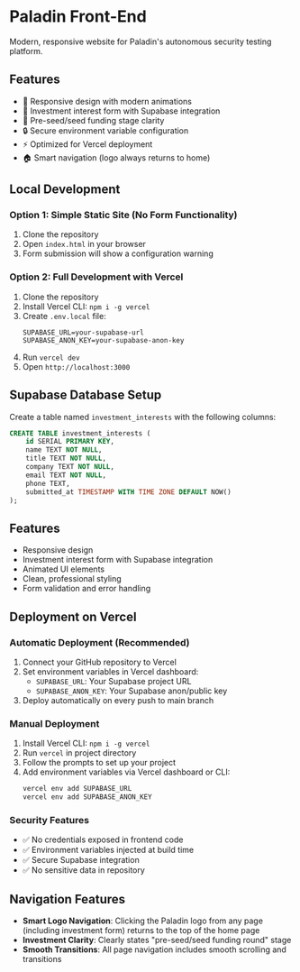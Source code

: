 # Paladin Front-End

Modern, responsive website for Paladin's autonomous security testing platform.

## Features

- 🚀 Responsive design with modern animations
- 💼 Investment interest form with Supabase integration
- 🎯 Pre-seed/seed funding stage clarity
- 🔒 Secure environment variable configuration
- ⚡ Optimized for Vercel deployment
- 🏠 Smart navigation (logo always returns to home)

## Local Development

### Option 1: Simple Static Site (No Form Functionality)
1. Clone the repository
2. Open `index.html` in your browser
3. Form submission will show a configuration warning

### Option 2: Full Development with Vercel
1. Clone the repository
2. Install Vercel CLI: `npm i -g vercel`
3. Create `.env.local` file:
   ```env
   SUPABASE_URL=your-supabase-url
   SUPABASE_ANON_KEY=your-supabase-anon-key
   ```
4. Run `vercel dev`
5. Open `http://localhost:3000`

## Supabase Database Setup

Create a table named `investment_interests` with the following columns:

```sql
CREATE TABLE investment_interests (
    id SERIAL PRIMARY KEY,
    name TEXT NOT NULL,
    title TEXT NOT NULL,
    company TEXT NOT NULL,
    email TEXT NOT NULL,
    phone TEXT,
    submitted_at TIMESTAMP WITH TIME ZONE DEFAULT NOW()
);
```

## Features

- Responsive design
- Investment interest form with Supabase integration
- Animated UI elements
- Clean, professional styling
- Form validation and error handling

## Deployment on Vercel

### Automatic Deployment (Recommended)
1. Connect your GitHub repository to Vercel
2. Set environment variables in Vercel dashboard:
   - `SUPABASE_URL`: Your Supabase project URL
   - `SUPABASE_ANON_KEY`: Your Supabase anon/public key
3. Deploy automatically on every push to main branch

### Manual Deployment
1. Install Vercel CLI: `npm i -g vercel`
2. Run `vercel` in project directory
3. Follow the prompts to set up your project
4. Add environment variables via Vercel dashboard or CLI:
   ```bash
   vercel env add SUPABASE_URL
   vercel env add SUPABASE_ANON_KEY
   ```

### Security Features
- ✅ No credentials exposed in frontend code
- ✅ Environment variables injected at build time
- ✅ Secure Supabase integration
- ✅ No sensitive data in repository

## Navigation Features
- **Smart Logo Navigation**: Clicking the Paladin logo from any page (including investment form) returns to the top of the home page
- **Investment Clarity**: Clearly states "pre-seed/seed funding round" stage
- **Smooth Transitions**: All page navigation includes smooth scrolling and transitions
